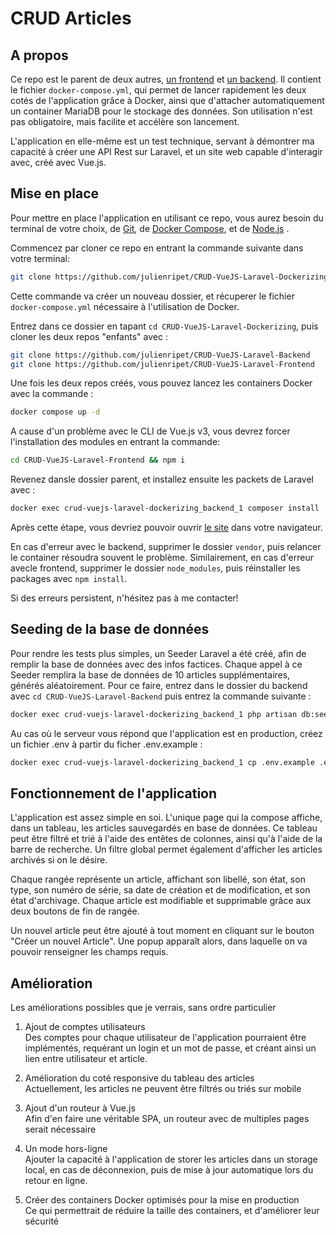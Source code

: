 # CRUD Articles

## A propos

Ce repo est le parent de deux autres, [un frontend](https://github.com/julienripet/CRUD-VueJS-Laravel-Frontend) et [un backend](https://github.com/julienripet/CRUD-VueJS-Laravel-Backend). Il contient le fichier `docker-compose.yml`, qui permet de lancer rapidement les deux cotés de l'application grâce à Docker, ainsi que d'attacher automatiquement un container MariaDB pour le stockage des données. Son utilisation n'est pas obligatoire, mais facilite et accélère son lancement.

L'application en elle-même est un test technique, servant à démontrer ma capacité à créer une API Rest sur Laravel, et un site web capable d'interagir avec, créé avec Vue.js.

## Mise en place

Pour mettre en place l'application en utilisant ce repo, vous aurez besoin du terminal de votre choix, de [Git](https://git-scm.com/downloads), de [Docker Compose](https://docs.docker.com/compose/install/), et de [Node.js](https://nodejs.org/en/) .

Commencez par cloner ce repo en entrant la commande suivante dans votre terminal:

```bash
git clone https://github.com/julienripet/CRUD-VueJS-Laravel-Dockerizing
```

Cette commande va créer un nouveau dossier, et récuperer le fichier `docker-compose.yml` nécessaire à l'utilisation de Docker.

Entrez dans ce dossier en tapant `cd CRUD-VueJS-Laravel-Dockerizing`, puis cloner les deux repos "enfants" avec :

```bash
git clone https://github.com/julienripet/CRUD-VueJS-Laravel-Backend
git clone https://github.com/julienripet/CRUD-VueJS-Laravel-Frontend
```

Une fois les deux repos créés, vous pouvez lancez les containers Docker avec la commande :

```bash
docker compose up -d
```

A cause d'un problème avec le CLI de Vue.js v3, vous devrez forcer l'installation des modules en entrant la commande:

```bash
cd CRUD-VueJS-Laravel-Frontend && npm i
```

Revenez dansle dossier parent, et installez ensuite les packets de Laravel avec :

```bash
docker exec crud-vuejs-laravel-dockerizing_backend_1 composer install
```

Après cette étape, vous devriez pouvoir ouvrir [le site](http://localhost:8080) dans votre navigateur.

En cas d'erreur avec le backend, supprimer le dossier `vendor`, puis relancer le container résoudra souvent le problème.
Similairement, en cas d'erreur avecle frontend, supprimer le dossier `node_modules`, puis réinstaller les packages avec `npm install`.

Si des erreurs persistent, n'hésitez pas à me contacter!
 
## Seeding de la base de données

Pour rendre les tests plus simples, un Seeder Laravel a été créé, afin de remplir la base de données avec des infos factices.
Chaque appel à ce Seeder remplira la base de données de 10 articles supplémentaires, générés aléatoirement.
Pour ce faire, entrez dans le dossier du backend avec `cd CRUD-VueJS-Laravel-Backend` puis entrez la commande suivante :

```bash
docker exec crud-vuejs-laravel-dockerizing_backend_1 php artisan db:seed
```

Au cas où le serveur vous répond que l'application est en production, créez un fichier .env à partir du ficher .env.example :

```bash
docker exec crud-vuejs-laravel-dockerizing_backend_1 cp .env.example .env
```

## Fonctionnement de l'application

L'application est assez simple en soi. L'unique page qui la compose affiche, dans un tableau, les articles sauvegardés en base de données.  Ce tableau peut être filtré et trié à l'aide des entêtes de colonnes, ainsi qu'à l'aide de la barre de recherche. Un filtre global permet également d'afficher les articles archivés si on le désire.

Chaque rangée représente un article, affichant son libellé, son état, son type, son numéro de série, sa date de création et de modification, et son état d'archivage.  Chaque article est modifiable et supprimable grâce aux deux boutons de fin de rangée.

Un nouvel article peut être ajouté à tout moment en cliquant sur le bouton "Créer un nouvel Article". Une popup apparaît alors, dans laquelle on va pouvoir renseigner les champs requis.

## Amélioration

Les améliorations possibles que je verrais, sans ordre particulier

1. Ajout de comptes utilisateurs  
Des comptes pour chaque utilisateur de l'application pourraient être implémentés, requérant un login et un mot de passe, et créant ainsi un lien entre utilisateur et article.

2. Amélioration du coté responsive du tableau des articles  
Actuellement, les articles ne peuvent être filtrés ou triés sur mobile

3. Ajout d'un routeur à Vue.js  
Afin d'en faire une véritable SPA, un routeur avec de multiples pages serait nécessaire

4. Un mode hors-ligne  
Ajouter la capacité à l'application de storer les articles dans un storage local, en cas de déconnexion, puis de mise à jour automatique lors du retour en ligne.

5. Créer des containers Docker optimisés pour la mise en production  
Ce qui permettrait de réduire la taille des containers, et d'améliorer leur sécurité
